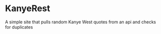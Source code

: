 # KanyeRest
A simple site that pulls random Kanye West quotes from an api and checks for duplicates
